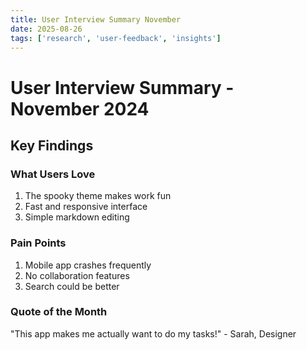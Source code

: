 ```yaml
---
title: User Interview Summary November
date: 2025-08-26
tags: ['research', 'user-feedback', 'insights']
---
```


# User Interview Summary - November 2024

## Key Findings

### What Users Love
1. The spooky theme makes work fun
2. Fast and responsive interface
3. Simple markdown editing

### Pain Points
1. Mobile app crashes frequently
2. No collaboration features
3. Search could be better

### Quote of the Month
"This app makes me actually want to do my tasks!" - Sarah, Designer